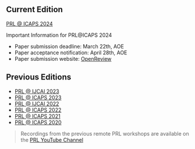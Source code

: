 <!-- # Bridging the Gap Between AI Planning and Reinforcement Learning -->


## Current Edition

[PRL @ ICAPS 2024](https://prl-theworkshop.github.io/prl2024-icaps/)
 
Important Information for PRL@ICAPS 2024
* Paper submission deadline: March 22th, AOE
* Paper acceptance notification: April 28th, AOE
* Paper submission website: [OpenReview](https://openreview.net/group?id=PRL/2024/ICAPS)


## Previous Editions
- [PRL @ IJCAI 2023](https://prl-theworkshop.github.io/prl2023-ijcai/)
- [PRL @ ICAPS 2023](https://prl-theworkshop.github.io/prl2023-icaps/)
- [PRL @ IJCAI 2022](https://prl-theworkshop.github.io/prl2022-ijcai/)
- [PRL @ ICAPS 2022](https://prl-theworkshop.github.io/prl2022-icaps/)
- [PRL @ ICAPS 2021](https://prl-theworkshop.github.io/prl2021/)
- [PRL @ ICAPS 2020](https://prl-theworkshop.github.io/icaps20subpages.icaps-conference.org/workshops/prl/)

> Recordings from the previous remote PRL workshops are available on the [PRL YouTube Channel](https://www.youtube.com/c/PRLWorkshop-PlanningandReinforcementLearning)
